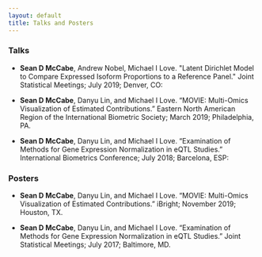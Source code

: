 ```yaml
---
layout: default
title: Talks and Posters
---
```


### Talks 

* **Sean D McCabe**, Andrew Nobel, Michael I Love. "Latent Dirichlet Model to Compare Expressed Isoform Proportions to a Reference Panel." Joint Statistical Meetings; July 2019; Denver, CO: <br>

* **Sean D McCabe**, Danyu Lin, and Michael I Love. “MOVIE: Multi-Omics Visualization of Estimated Contributions.” Eastern North American Region of the International Biometric Society; March 2019; Philadelphia, PA.  <br>

* **Sean D McCabe**, Danyu Lin, and Michael I Love. “Examination of Methods for Gene Expression Normalization in eQTL Studies.” International Biometrics Conference; July 2018; Barcelona, ESP:  <br>

### Posters

* **Sean D McCabe**, Danyu Lin, and Michael I Love. “MOVIE: Multi-Omics Visualization of Estimated Contributions.” iBright; November 2019; Houston, TX.  <br>

* **Sean D McCabe**, Danyu Lin, and Michael I Love. “Examination of Methods for Gene Expression Normalization in eQTL Studies.” Joint Statistical Meetings; July 2017; Baltimore, MD.  <br>

